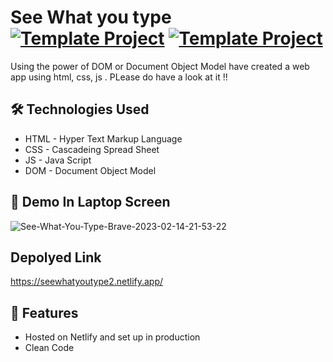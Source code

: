 # See What you type[![Template Project](https://img.shields.io/badge/Web-App-red)](http://www.gnu.org/licenses/agpl-3.0) [![Template Project](https://img.shields.io/badge/Technologies%20-HTML%2FCSS%2FJS-brightgreen)](http://www.gnu.org/licenses/agpl-3.0)

Using the power of DOM or Document Object Model have created a web app using html, css, js . PLease do have a look at it !!

## 🛠 Technologies Used
  - HTML - Hyper Text Markup Language
  - CSS - Cascadeing Spread Sheet
  - JS - Java Script
  - DOM - Document Object Model

## 🚩 Demo In Laptop Screen


![See-What-You-Type-Brave-2023-02-14-21-53-22](https://user-images.githubusercontent.com/72431298/218798300-ec4336cd-e224-41af-9017-06c161be7568.gif)


## Depolyed Link 

https://seewhatyoutype2.netlify.app/
## 📝 Features

- Hosted on Netlify and set up in production
- Clean Code


